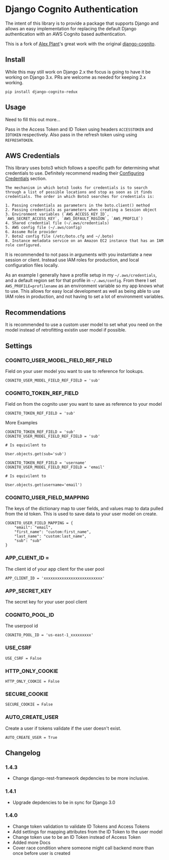 # Django Cognito Authentication

The intent of this library is to provide a package that supports Django and allows an easy implementation for replacing the default Django authentication with an AWS Cognito based authentication.

This is a fork of [Alex Plant](https://github.com/Olorin92)'s great work with the original [django-cognito](https://github.com/Olorin92/django_cognito).

## Install

While this may still work on Django 2.x the focus is going to have it be working on Django 3.x. PRs are welcome as needed for keeping 2.x working.

```
pip install django-cognito-redux
```

## Usage

Need to fill this out more...

Pass in the Access Token and ID Token using headers `ACCESSTOKEN` and `IDTOKEN` respectively. Also pass in the refresh token using using `REFRESHTOKEN`.

## AWS Credentials

This library uses boto3 which follows a specific path for determining what credentials to use. Definitely recommend reading their [Configuring Credentials](https://boto3.amazonaws.com/v1/documentation/api/latest/guide/configuration.html) section.

    The mechanism in which boto3 looks for credentials is to search through a list of possible locations and stop as soon as it finds credentials. The order in which Boto3 searches for credentials is:

    1. Passing credentials as parameters in the boto.client() method
    2. Passing credentials as parameters when creating a Session object
    3. Environment variables (`AWS_ACCESS_KEY_ID`, `AWS_SECRET_ACCESS_KEY`, `AWS_DEFAULT_REGION`, `AWS_PROFILE`)
    4. Shared credential file (~/.aws/credentials)
    5. AWS config file (~/.aws/config)
    6. Assume Role provider
    7. Boto2 config file (/etc/boto.cfg and ~/.boto)
    8. Instance metadata service on an Amazon EC2 instance that has an IAM role configured.

It is recommended to not pass in arguments with you instantiate a new session or client. Instead use IAM roles for production, and local configuration files locally.

As an example I generally have a profile setup in my `~/.aws/credentials`, and a default region set for that profile in `~/.aws/config`.
From there I set `AWS_PROFILE=profilename` as an environment variable so my app knows what to use. This allows for easy local development as well as
being able to use IAM roles in production, and not having to set a lot of environment variables.

## Recommendations

It is recommended to use a custom user model to set what you need on the model instead of retrofitting existin user model if possible.

## Settings

### COGNITO_USER_MODEL_FIELD_REF_FIELD

Field on your user model you want to use to reference for lookups.

```
COGNITO_USER_MODEL_FIELD_REF_FIELD = 'sub'
```

### COGNITO_TOKEN_REF_FIELD

Field on from the cognito user you want to save as reference to your model

```
COGNITO_TOKEN_REF_FIELD = 'sub'
```

More Examples

```
COGNITO_TOKEN_REF_FIELD = 'sub'
COGNITO_USER_MODEL_FIELD_REF_FIELD = 'sub'

# Is equivilent to

User.objects.get(sub='sub')
```

```
COGNITO_TOKEN_REF_FIELD = 'username'
COGNITO_USER_MODEL_FIELD_REF_FIELD = 'email'

# Is equivilent to

User.objects.get(username='email')
```

### COGNITO_USER_FIELD_MAPPING

The keys of the dictionary map to user fields, and values map to data pulled from the id token. This is used to save data to your user model on create.

```
COGNITO_USER_FIELD_MAPPING = {
    "email": "email",
    "first_name": "custom:first_name",
    "last_name": "custom:last_name",
    "sub": "sub"
}
```

### APP_CLIENT_ID =

The client id of your app client for the user pool

```
APP_CLIENT_ID = 'xxxxxxxxxxxxxxxxxxxxxxxxxx'
```

### APP_SECRET_KEY

The secret key for your user pool client

### COGNITO_POOL_ID

The userpool id

```
COGNITO_POOL_ID = 'us-east-1_xxxxxxxxx'
```

### USE_CSRF

```
USE_CSRF = False
```

### HTTP_ONLY_COOKIE

```
HTTP_ONLY_COOKIE = False
```

### SECURE_COOKIE

```
SECURE_COOKIE = False
```

### AUTO_CREATE_USER

Create a user if tokens validate if the user doesn't exist.

```
AUTO_CREATE_USER = True
```

## Changelog

### 1.4.3

- Change django-rest-framework depdencies to be more inclusive.

### 1.4.1

- Upgrade depdencies to be in sync for Django 3.0

### 1.4.0

- Change token validation to validate ID Tokens and Access Tokens
- Add settings for mapping attributes from the ID Token to the user model
- Change token use to be an ID Token instead of Access Token
- Added more Docs
- Cover race condition where someone might call backend more than once before user is created
